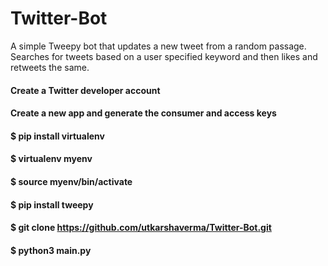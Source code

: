 # Twitter-Bot
A simple Tweepy bot that updates a new tweet from a random passage. Searches for tweets based on a user specified keyword and then likes and retweets the same.

#### Create a Twitter developer account
#### Create a new app and generate the consumer and access keys
#### $ pip install virtualenv
#### $ virtualenv myenv
#### $ source myenv/bin/activate
#### $ pip install tweepy
#### $ git clone https://github.com/utkarshaverma/Twitter-Bot.git
#### $ python3 main.py
